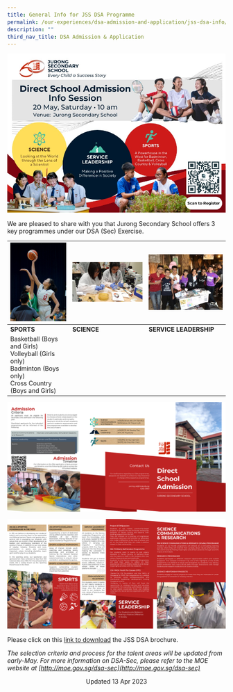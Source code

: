 ```yaml
---
title: General Info for JSS DSA Programme
permalink: /our-experiences/dsa-admission-and-application/jss-dsa-info/
description: ""
third_nav_title: DSA Admission & Application
---
```

![](/images/dsa%20info%20session%202023.jpeg)

We are pleased to share with you that Jurong Secondary School offers 3 key programmes under our DSA (Sec) Exercise.



| <img src="/images/sports.jpg" style="width:500px;"> | <img src="/images/science%20communication%20n%20research.jpg" style="width:800px;"> |<img src="/images/proj%20compassion.jpg" style="width:700px;">  |
| -------- | -------- | -------- |
| **SPORTS**    | **SCIENCE**    | **SERVICE LEADERSHIP**    |
| Basketball (Boys and Girls)<br>Volleyball (Girls only)<br>Badminton (Boys only)<br>Cross Country (Boys and Girls)    |   |   |


![](/images/DSA%20Brochure%202022%20External.png)

![](/images/DSA%20Brochure%202022%20Internal.png)

Please click on this [link to download](/files/dsa%20brochure%202023%20(420%20×%20210%20mm)%20final%20(1)_compressed.pdf) the JSS DSA brochure.

*The selection criteria and process for the talent areas will be updated from early-May.  For more information on DSA-Sec, please refer to the MOE website at [http://moe.gov.sg/dsa-sec](http://moe.gov.sg/dsa-sec)*

<center> Updated 13 Apr 2023 </center>